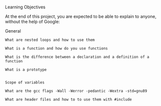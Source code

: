 Learning Objectives

At the end of this project, you are expected to be able to explain to anyone, without the help of Google:

General


    What are nested loops and how to use them

    What is a function and how do you use functions

    What is the difference between a declaration and a definition of a function

    What is a prototype


    Scope of variables

    What are the gcc flags -Wall -Werror -pedantic -Wextra -std=gnu89

    What are header files and how to to use them with #include

